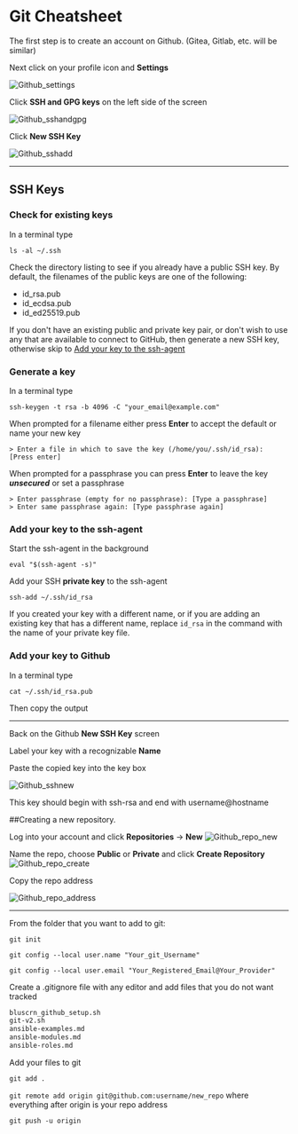 # Git Cheatsheet

The first step is to create an account on Github. (Gitea, Gitlab, etc. will be similar)

Next click on your profile icon and **Settings**

![Github_settings](resources/github_settings.png)

Click **SSH and GPG keys** on the left side of the screen

![Github_sshandgpg](resources/github_sshandgpg.png)

Click **New SSH Key**

![Github_sshadd](resources/github_sshadd.png)

*****
## SSH Keys

### Check for existing keys

In a terminal type

`ls -al ~/.ssh`

Check the directory listing to see if you already have a public SSH key. By default, the filenames of the public keys are one of the following:

- id_rsa.pub
- id_ecdsa.pub
- id_ed25519.pub

If you don't have an existing public and private key pair, or don't wish to use any that are available to connect to GitHub, then generate a new SSH key, otherwise skip to [Add your key to the ssh-agent](#add-your-key-to-the-ssh-agent)

### Generate a key

In a terminal type

`ssh-keygen -t rsa -b 4096 -C "your_email@example.com"`

When prompted for a filename either press **Enter** to accept the default or name your new key

`> Enter a file in which to save the key (/home/you/.ssh/id_rsa): [Press enter]`

When prompted for a passphrase you can press **Enter** to leave the key __*unsecured*__ or set a passphrase

```
> Enter passphrase (empty for no passphrase): [Type a passphrase]
> Enter same passphrase again: [Type passphrase again]
```

### Add your key to the ssh-agent

Start the ssh-agent in the background

`eval "$(ssh-agent -s)"`

Add your SSH **private key** to the ssh-agent

`ssh-add ~/.ssh/id_rsa`

If you created your key with a different name, or if you are adding an existing key that has a different name, replace `id_rsa` in the command with the name of your private key file.

### Add your key to Github

In a terminal type

`cat ~/.ssh/id_rsa.pub`

Then copy the output

*****

Back on the Github **New SSH Key** screen

Label your key with a recognizable **Name**

Paste the copied key into the key box

![Github_sshnew](resources/github_sshnew.png)

This key should begin with ssh-rsa and end with username@hostname

##Creating a new repository.

Log into your account and click **Repositories** -> **New**
![Github_repo_new](resources/github_repo_new.png)


Name the repo, choose **Public** or **Private** and click **Create Repository**
![Github_repo_create](resources/github_repo_create.png)


Copy the repo address

![Github_repo_address](resources/github_repo_address.png)

*****

From the folder that you want to add to git:

`git init`

`git config --local user.name "Your_git_Username"`

`git config --local user.email "Your_Registered_Email@Your_Provider"`

Create a .gitignore file with any editor and add files that you do not want tracked

```txt
bluscrn_github_setup.sh
git-v2.sh
ansible-examples.md
ansible-modules.md
ansible-roles.md
```

Add your files to git

`git add .`

`git remote add origin git@github.com:username/new_repo` where everything after origin is your repo address

`git push -u origin`